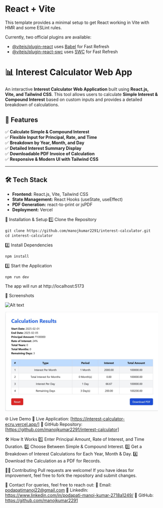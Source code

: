 # React + Vite

This template provides a minimal setup to get React working in Vite with HMR and some ESLint rules.

Currently, two official plugins are available:

- [@vitejs/plugin-react](https://github.com/vitejs/vite-plugin-react/blob/main/packages/plugin-react/README.md) uses [Babel](https://babeljs.io/) for Fast Refresh
- [@vitejs/plugin-react-swc](https://github.com/vitejs/vite-plugin-react-swc) uses [SWC](https://swc.rs/) for Fast Refresh


# 📊 Interest Calculator Web App

An interactive **Interest Calculator Web Application** built using **React.js, Vite, and Tailwind CSS**. This tool allows users to calculate **Simple Interest & Compound Interest** based on custom inputs and provides a detailed breakdown of calculations.

## 🚀 Features

✅ **Calculate Simple & Compound Interest**  
✅ **Flexible Input for Principal, Rate, and Time**  
✅ **Breakdown by Year, Month, and Day**  
✅ **Detailed Interest Summary Display**  
✅ **Downloadable PDF Invoice of Calculation**  
✅ **Responsive & Modern UI with Tailwind CSS**  

---

## 🛠️ Tech Stack

- **Frontend:** React.js, Vite, Tailwind CSS  
- **State Management:** React Hooks (useState, useEffect)  
- **PDF Generation:** react-to-print or jsPDF  
- **Deployment:** Vercel  


🔧 Installation & Setup
1️⃣ Clone the Repository
```
git clone https://github.com/manojkumar2291/interest-calculator.git
cd interest-calculator
```
2️⃣ Install Dependencies
```
npm install
```
3️⃣ Start the Application
```
npm run dev
```
The app will run at http://localhost:5173

📸 Screenshots

![Alt text](Interest%20%Calculator.jpg?raw=true "Title")

![Alt text](Interest_result.jpg?raw=true "Title")


🌐 Live Demo
🔗 Live Application: [https://interest-calculator-ecru.vercel.app/]
🔗 GitHub Repository: [https://github.com/manojkumar2291/interest-calculator]

🛠️ How It Works
1️⃣ Enter Principal Amount, Rate of Interest, and Time Duration.
2️⃣ Choose Between Simple & Compound Interest.
3️⃣ Get a Breakdown of Interest Calculations for Each Year, Month & Day.
4️⃣ Download the Calculation as a PDF for Records.

🧑‍💻 Contributing
Pull requests are welcome! If you have ideas for improvement, feel free to fork the repository and submit changes.

📩 Contact
For queries, feel free to reach out:
📧 Email: podapatimanoj22@gmail.com
🔗 LinkedIn: https://www.linkedin.com/in/podapati-manoj-kumar-2718a1249/
🐙 GitHub: https://github.com/manojkumar2291




